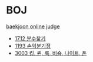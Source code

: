 # BOJ
[baekjoon online judge](https://www.acmicpc.net/)

- [1712 분수찾기](problem1193)
- [1193 손익분기점](problem1712)
- [3003 킹, 퀸, 룩, 비숍, 나이트, 폰](problem3003)

